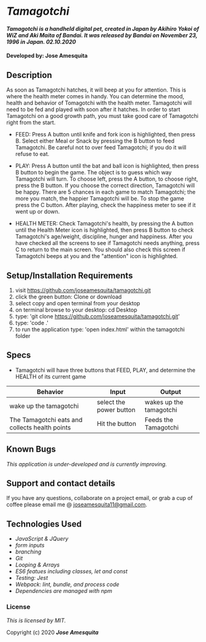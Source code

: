 # _Tamagotchi_

#### _Tamagotchi is a handheld digital pet, created in Japan by Akihiro Yokoi of WiZ and Aki Maita of Bandai. It was released by Bandai on November 23, 1996 in Japan. 02.10.2020_

#### Developed by: Jose Amesquita

## Description

As soon as Tamagotchi hatches, it will beep at you for attention. This is where the health meter comes in handy. You can determine the mood, health and behavior of Tomagotchi with the health meter. Tamagotchi will need to be fed and played with soon after it hatches. In order to start Tamagotchi on a good growth path, you must take good care of Tamagotchi right from the start.

* FEED: Press A button until knife and fork icon is highlighted, then press B. Select either Meal or Snack by pressing the B button to feed Tamagotchi. Be careful not to over feed Tamagotchi; if you do it will refuse to eat.

* PLAY: Press A button until the bat and ball icon is highlighted, then press B button to begin the game. The object is to guess which way Tamagotchi will turn. To choose left, press the A button, to choose right, press the B button. If you choose the correct direction, Tamagotchi will be happy. There are 5 chances in each game to match Tamagotchi; the more you match, the happier Tamagotchi will be. To stop the game press the C button. After playing, check the happiness meter to see if it went up or down.

* HEALTH METER: Check Tamagotchi's health, by pressing the A button until the Health Meter icon is highlighted, then press B button to check Tamagotchi's age/weight, discipline, hunger and happiness. After you have checked all the screens to see if Tamagotchi needs anything, press C to return to the main screen. You should also check this screen if Tamagotchi beeps at you and the "attention" icon is highlighted.


## Setup/Installation Requirements

1. visit https://github.com/joseamesquita/tamagotchi.git
2. click the green button: Clone or download 
3. select copy and open terminal from your desktop
4. on terminal browse to your desktop: cd Desktop
5. type: 'git clone https://github.com/joseamesquita/tamagotchi.git'
6. type: 'code .' 
7. to run the application type: 'open index.html' within the tamagotchi folder

## Specs

* Tamagotchi will have three buttons that FEED, PLAY, and determine the HEALTH of its current game

Behavior | Input | Output |
--- | --- | --- |
|wake up the tamagotchi | select the power button | wakes up the tamagotchi|
|The Tamagotchi eats and collects health points | Hit the button | Feeds the Tamagotchi|


## Known Bugs

_This application is under-developed and is currently improving._

## Support and contact details

If you have any questions, collaborate on a project email, or grab a cup of coffee please email me @ joseamesquita11@gmail.com. 

## Technologies Used

* _JavaScript & JQuery_
* _form inputs_
* _branching_
* _Git_
* _Looping & Arrays_
* _ES6 featues including classes, let and const_
* _Testing: Jest_
* _Webpack: lint, bundle, and process code_
* _Dependencies are managed with npm_

### License

*This is licensed by MIT.*

Copyright (c) 2020 **_Jose Amesquita_**